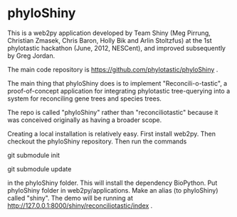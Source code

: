 phyloShiny
==========

This is a web2py application developed by Team Shiny (Meg Pirrung, Christian Zmasek, Chris Baron, Holly Bik and Arlin Stoltzfus) at the 1st phylotastic hackathon (June, 2012, NESCent), and improved subsequently by Greg Jordan.  

The main code repository is https://github.com/phylotastic/phyloShiny . 

The main thing that phyloShiny does is to implement "Reconcili-o-tastic", a proof-of-concept application for integrating phylotastic tree-querying into a system for reconciling gene trees and species trees.  

The repo is called "phyloShiny" rather than "reconciliotastic" because it was conceived originally as having a broader scope. 

Creating a local installation is relatively easy.  First install web2py.  Then checkout the phyloShiny repository. Then run the commands 

git submodule init

git submodule update

in the phyloShiny folder. This will install the dependency BioPython. Put phyloShiny folder in web2py/applications.  Make an alias (to phyloShiny) called "shiny".  The demo will be running at http://127.0.0.1:8000/shiny/reconciliotastic/index . 
